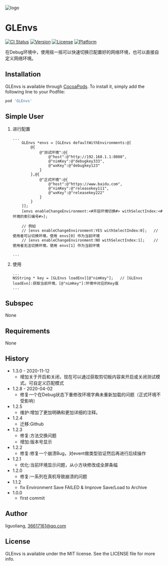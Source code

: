 ![logo](https://github.com/GL9700/gl9700.github.io/blob/master/GLSLogo_800.png?raw=true)
# GLEnvs

[![CI Status](https://img.shields.io/travis/liandyii@msn.com/GLEnvs.svg?style=flat)](https://travis-ci.org/liandyii@msn.com/GLEnvs)
[![Version](https://img.shields.io/cocoapods/v/GLEnvs.svg?style=flat)](https://cocoapods.org/pods/GLEnvs)
[![License](https://img.shields.io/cocoapods/l/GLEnvs.svg?style=flat)](https://cocoapods.org/pods/GLEnvs)
[![Platform](https://img.shields.io/cocoapods/p/GLEnvs.svg?style=flat)](https://cocoapods.org/pods/GLEnvs)

在Debug环境中，使用摇一摇可以快速切换已配置好的网络环境，也可以直接自定义网络环境。

## Installation

GLEnvs is available through [CocoaPods](https://cocoapods.org). To install
it, simply add the following line to your Podfile:

```ruby
pod 'GLEnvs'
```

## Simple User
1. 进行配置
	```objc
	...
		GLEnvs *envs = [GLEnvs defaultWithEnvironments:@[
            @{
                @"测试环境":@{
                    @"host":@"http://192.168.1.1:8080",
                    @"nimKey":@"debugkey333",
                    @"wxKey":@"debugkey123"
                }  
            },@{
                @"正式环境":@{
                    @"host":@"https://www.baidu.com",
                    @"nimKey":@"releasekey111",
                    @"wxKey":@"releasekey222"
                }
            }
		]];
		[envs enableChangeEnvironment:<#开启环境切换#> withSelectIndex:<#环境的索引编号#>];

        // 例如
        // [envs enableChangeEnvironment:YES withSelectIndex:0];   // 使用者可以切换环境，使用 envs[0] 作为当前环境 
        // [envs enableChangeEnvironment:NO withSelectIndex:1];    // 使用者无法切换环境，使用 envs[1] 作为当前环境
		
	...
	```

2. 使用
	```objc
	...
	NSString * key = [GLEnvs loadEnv][@"nimKey"];	// [GLEnvs loadEvn]:获取当前环境，[@"nimKey"]:环境中对应的Key值
	...
	```

## Subspec
None

## Requirements
None

## History
* 1.3.0 - 2020-11-12
    * 增加关于开启和关闭，现在可以通过获取剪切板内容来开启或关闭测试模式。可自定义匹配模式
* 1.2.8 - 2020-04-02
    * 修复一个在Debug状态下重修改环境字典未重新加载的问题（正式环境不受影响）
* 1.2.5
    * 维护:增加了更加明确和更加详细的注释。
* 1.2.4
    * 迁移:Github
* 1.2.3
    * 修复:方法交换问题
    * 增加:版本号显示
* 1.2.2
    * 修复:修复一个崩溃Bug，对event做类型验证然后再进行后续操作
* 1.2.1
    * 优化:当前环境显示问题，从小方块修改成全屏条幅
* 1.2.0
    * 修复:一系列在真机导致崩溃的问题
* 1.1.2
    * fix Environment Save FAILED & Improve Save/Load to Archive
* 1.0.0
    * first commit

## Author
liguoliang, 36617161@qq.com

## License

GLEnvs is available under the MIT license. See the LICENSE file for more info.
